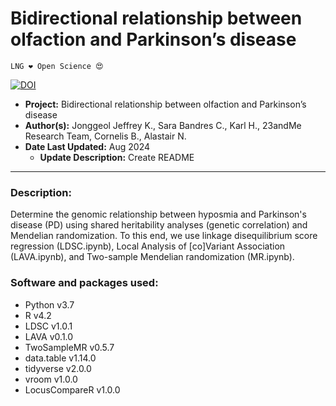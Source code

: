 # Bidirectional relationship between olfaction and Parkinson’s disease

`LNG ❤️ Open Science 😍`

[![DOI](https://zenodo.org/badge/816079621.svg)](https://zenodo.org/doi/10.5281/zenodo.13363399)

 - **Project:** Bidirectional relationship between olfaction and Parkinson’s disease 
 - **Author(s):** Jonggeol Jeffrey K., Sara Bandres C., Karl H., 23andMe Research Team, Cornelis B., Alastair N.
 - **Date Last Updated:** Aug 2024
    - **Update Description:** Create README


---
### Description: 
Determine the genomic relationship between hyposmia and Parkinson's disease (PD) using shared heritability analyses (genetic correlation) and Mendelian randomization. To this end, we use linkage disequilibrium score regression (LDSC.ipynb), Local Analysis of [co]Variant Association (LAVA.ipynb), and Two-sample Mendelian randomization (MR.ipynb).

### Software and packages used:

- Python v3.7
- R v4.2
- LDSC v1.0.1
- LAVA v0.1.0
- TwoSampleMR v0.5.7
- data.table v1.14.0
- tidyverse v2.0.0
- vroom v1.0.0
- LocusCompareR v1.0.0
